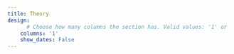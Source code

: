 ```yaml
---
title: Theory
design:
      # Choose how many columns the section has. Valid values: '1' or '2'.
    columns: '1'
    show_dates: False
---
```

